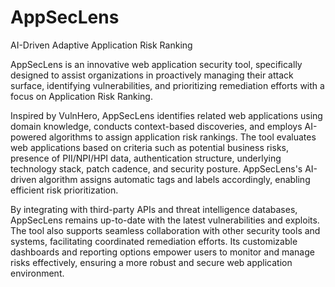 # AppSecLens
AI-Driven Adaptive Application Risk Ranking

AppSecLens is an innovative web application security tool, specifically designed to assist organizations in proactively managing their attack surface, identifying vulnerabilities, and prioritizing remediation efforts with a focus on Application Risk Ranking.

Inspired by VulnHero, AppSecLens identifies related web applications using domain knowledge, conducts context-based discoveries, and employs AI-powered algorithms to assign application risk rankings. The tool evaluates web applications based on criteria such as potential business risks, presence of PII/NPI/HPI data, authentication structure, underlying technology stack, patch cadence, and security posture. AppSecLens's AI-driven algorithm assigns automatic tags and labels accordingly, enabling efficient risk prioritization.

By integrating with third-party APIs and threat intelligence databases, AppSecLens remains up-to-date with the latest vulnerabilities and exploits. The tool also supports seamless collaboration with other security tools and systems, facilitating coordinated remediation efforts. Its customizable dashboards and reporting options empower users to monitor and manage risks effectively, ensuring a more robust and secure web application environment.
